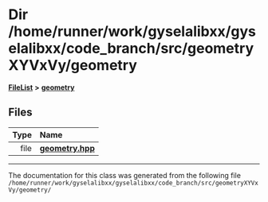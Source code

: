 

# Dir /home/runner/work/gyselalibxx/gyselalibxx/code\_branch/src/geometryXYVxVy/geometry



[**FileList**](files.md) **>** [**geometry**](dir_7ddd2963f3e4609fce61e92aa9c5ff14.md)












## Files

| Type | Name |
| ---: | :--- |
| file | [**geometry.hpp**](geometryXYVxVy_2geometry_2geometry_8hpp.md) <br> |



























































------------------------------
The documentation for this class was generated from the following file `/home/runner/work/gyselalibxx/gyselalibxx/code_branch/src/geometryXYVxVy/geometry/`

